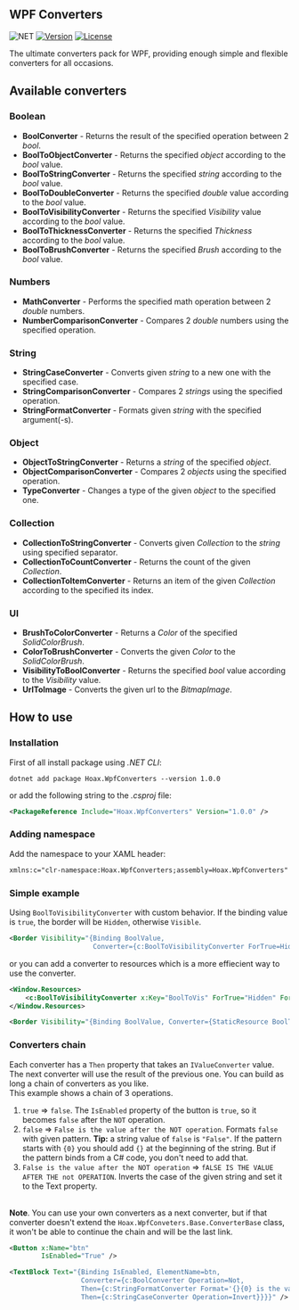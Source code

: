 ## WPF Converters
![NET](https://img.shields.io/badge/.NET%206-%23512BD4)
[![Version](https://img.shields.io/nuget/vpre/Hoax.WpfConverters.svg?label=NuGet)](https://www.nuget.org/packages/Hoax.WpfConverters)
[![License](https://img.shields.io/github/license/arcanexhoax/WpfConverters.svg?color=00b542&label=License)](https://raw.githubusercontent.com/arcanexhoax/WpfConverters/master/LICENSE)

The ultimate converters pack for WPF, providing enough simple and flexible converters for all occasions.

## Available converters

### Boolean

- **BoolConverter** - Returns the result of the specified operation between 2 *bool*.
- **BoolToObjectConverter** - Returns the specified *object* according to the *bool* value.
- **BoolToStringConverter** - Returns the specified *string* according to the *bool* value.
- **BoolToDoubleConverter** - Returns the specified *double* value according to the *bool* value.
- **BoolToVisibilityConverter** - Returns the specified *Visibility* value according to the *bool* value.
- **BoolToThicknessConverter** - Returns the specified *Thickness* according to the *bool* value.
- **BoolToBrushConverter** - Returns the specified *Brush* according to the *bool* value.

### Numbers

- **MathConverter** - Performs the specified math operation between 2 *double* numbers.
- **NumberComparisonConverter** - Compares 2 *double* numbers using the specified operation.

### String

- **StringCaseConverter** - Converts given *string* to a new one with the specified case.
- **StringComparisonConverter** - Compares 2 *strings* using the specified operation.
- **StringFormatConverter** - Formats given *string* with the specified argument(-s).

### Object

- **ObjectToStringConverter** - Returns a *string* of the specified *object*.
- **ObjectComparisonConverter** - Compares 2 *objects* using the specified operation.
- **TypeConverter** - Changes a type of the given *object* to the specified one.

### Collection

- **CollectionToStringConverter** - Converts given *Collection* to the *string* using specified separator.
- **CollectionToCountConverter** - Returns the count of the given *Collection*.
- **CollectionToItemConverter** - Returns an item of the given *Collection* according to the specified its index.

### UI

- **BrushToColorConverter** - Returns a *Color* of the specified *SolidColorBrush*.
- **ColorToBrushConverter** - Converts the given *Color* to the *SolidColorBrush*.
- **VisibilityToBoolConverter** - Returns the specified *bool* value according to the *Visibility* value.
- **UrlToImage** - Converts the given url to the *BitmapImage*. 

## How to use

### Installation

First of all install package using *.NET CLI*:
```batchfile
dotnet add package Hoax.WpfConverters --version 1.0.0
```
or add the following string to the *.csproj* file:
```xml
<PackageReference Include="Hoax.WpfConverters" Version="1.0.0" />
```

### Adding namespace

Add the namespace to your XAML header:
```xml
xmlns:c="clr-namespace:Hoax.WpfConverters;assembly=Hoax.WpfConverters"
```

### Simple example

Using `BoolToVisibilityConverter` with custom behavior. If the binding value is `true`, the border will be `Hidden`, otherwise `Visible`. 
```xml
<Border Visibility="{Binding BoolValue, 
                     Converter={c:BoolToVisibilityConverter ForTrue=Hidden, ForFalse=Visible}}" />
```
or you can add a converter to resources which is a more effiecient way to use the converter.
```xml
<Window.Resources>
    <c:BoolToVisibilityConverter x:Key="BoolToVis" ForTrue="Hidden" ForFalse="Visible" />
</Window.Resources>

<Border Visibility="{Binding BoolValue, Converter={StaticResource BoolToVis}}" />
```

### Converters chain

Each converter has a `Then` property that takes an `IValueConverter` value. The next converter will use the result of the previous one. You can build as long a chain of converters as you like.
<br>This example shows a chain of 3 operations. 
1. `true` => `false`. The `IsEnabled` property of the button is `true`, so it becomes `false` after the `NOT` operation. 
2. `false` => `False is the value after the NOT operation`. Formats `false` with given pattern. 
**Tip:** a string value of `false` is `"False"`. If the pattern starts with `{0}` you should add `{}` at the beginning of the string. But if the pattern binds from a C# code, you don't need to add that.
3. `False is the value after the NOT operation` => `fALSE IS THE VALUE AFTER THE not OPERATION`. Inverts the case of the given string and set it to the Text property.

<br>**Note**. You can use your own converters as a next converter, but if that converter doesn't extend the `Hoax.WpfConveters.Base.ConverterBase` class, it won't be able to continue the chain and will be the last link.
```xml
<Button x:Name="btn" 
        IsEnabled="True" />

<TextBlock Text="{Binding IsEnabled, ElementName=btn, 
                  Converter={c:BoolConverter Operation=Not, 
                  Then={c:StringFormatConverter Format='{}{0} is the value after the NOT operation',
                  Then={c:StringCaseConverter Operation=Invert}}}}" />
```